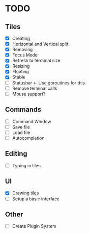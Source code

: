 # TODO
## Tiles
- [X] Creating
- [X] Horizontal and Vertical split
- [X] Removing 
- [X] Focus Mode
- [X] Refresh to terminal size
- [X] Resizing 
- [X] Floating
- [X] Stable
- [ ] Statusbar <- Use goroutines for this
- [ ] Remove terminal calls
- [ ] Mouse support?

## Commands
- [ ] Command Window
- [ ] Save file
- [ ] Load file
- [ ] Autocompletion

## Editing
- [ ] Typing in tiles

## UI
- [X] Drawing tiles
- [ ] Setup a basic interface

## Other
- [ ] Create Plugin System
